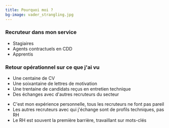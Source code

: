 ```yaml
---
title: Pourquoi moi ?
bg-image: vader_strangling.jpg
---
```

### Recruteur dans mon service

- Stagiaires
- Agents contractuels en CDD
- Apprentis

### Retour opérationnel sur ce que j'ai vu

- Une centaine de CV
- Une soixantaine de lettres de motivation
- Une trentaine de candidats reçus en entretien technique
- Des échanges avec d'autres recruteurs du secteur

<aside class="notes">

- C'est mon expérience personnelle, tous les recruteurs ne font pas pareil
- Les autres recruteurs avec qui j'échange sont de profils techniques, pas RH
- Le RH est souvent la première barrière, travaillant sur mots-clés

</aside>
